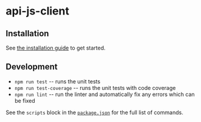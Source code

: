 # api-js-client

## Installation

See [the installation guide](./docs/installation.md) to get started.

## Development

- `npm run test` -- runs the unit tests
- `npm run test-coverage` -- runs the unit tests with code coverage
- `npm run lint` -- run the linter and automatically fix any errors which can be fixed

See the `scripts` block in the [`package.json`](./package.json) for the full list of commands.
